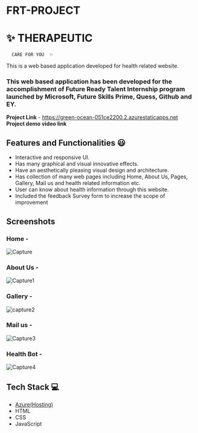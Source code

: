# FRT-PROJECT
# ✨ THERAPEUTIC
      CARE FOR YOU  ✨

This is a web based application developed for health related website.

### This web based application has been developed for the accomplishment of Future Ready Talent Internship program launched by Microsoft, Future Skills Prime, Quess, Github and EY.


**Project Link** - https://green-ocean-051ce2200.2.azurestaticapps.net
**Project demo video link**

## Features and Functionalities 😃

- Interactive and responsive UI.
- Has many graphical and visual innovative effects.
- Have an aesthetically pleasing visual design and architecture.
- Has collection of many web pages including Home, About Us, Pages, Gallery, Mail us and health related information etc.
- User can know about health information through this website.
- Included the feedback Survey form to increase the scope of improvement 

## Screenshots


### Home -

![Capture](https://user-images.githubusercontent.com/118171574/214290406-e2919aeb-156d-481b-b599-cc14b907c0aa.PNG)

   

### About Us -


![Capture1](https://user-images.githubusercontent.com/118171574/214290563-247df910-b05f-4924-a759-a8766648b91d.PNG)


### Gallery -

![capture2](https://user-images.githubusercontent.com/118171574/214290736-40cd89c1-592a-4933-a4bf-dd6a1ad1feb9.PNG)
### Mail us -

![Capture3](https://user-images.githubusercontent.com/118171574/214290888-dbe539f7-289a-4036-96f7-e49a98e33e44.PNG)

###  Health Bot -
![Capture4](https://user-images.githubusercontent.com/118171574/214290999-1fe6ab2a-0e08-4ca7-a00b-6cd1805ad7f6.PNG)

## Tech Stack 💻

- [Azure(Hosting)](https://azure.microsoft.com/en-in/features/azure-portal/)
- HTML
- CSS
- JavaScript
